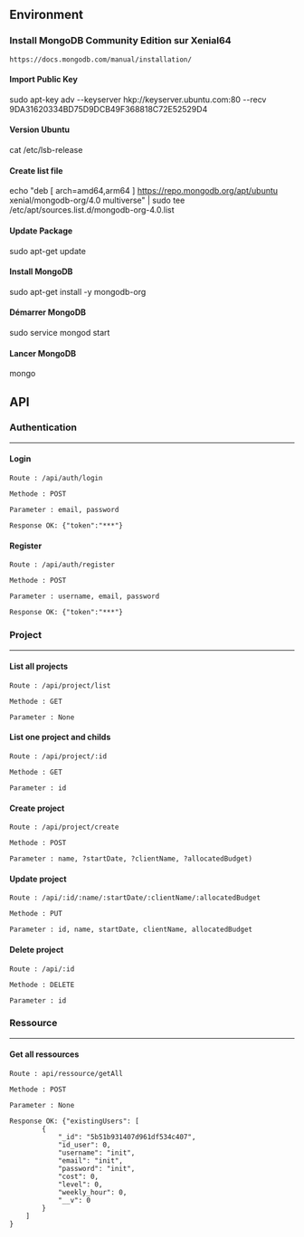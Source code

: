 Environment
------

### Install MongoDB Community Edition sur Xenial64
```
https://docs.mongodb.com/manual/installation/
```

#### Import Public Key
sudo apt-key adv --keyserver hkp://keyserver.ubuntu.com:80 --recv 9DA31620334BD75D9DCB49F368818C72E52529D4

#### Version Ubuntu
cat /etc/lsb-release

#### Create list file
echo "deb [ arch=amd64,arm64 ] https://repo.mongodb.org/apt/ubuntu xenial/mongodb-org/4.0 multiverse" | sudo tee /etc/apt/sources.list.d/mongodb-org-4.0.list

#### Update Package
sudo apt-get update

#### Install MongoDB
sudo apt-get install -y mongodb-org

#### Démarrer MongoDB
sudo service mongod start

#### Lancer MongoDB
mongo

API
------
### Authentication
------
#### Login
```
Route : /api/auth/login
```
```
Methode : POST
```
```
Parameter : email, password
```
```
Response OK: {"token":"***"}
```
#### Register
```
Route : /api/auth/register
```
```
Methode : POST
```
```
Parameter : username, email, password
```
```
Response OK: {"token":"***"}
```
### Project
------
#### List all projects
```
Route : /api/project/list
```
```
Methode : GET
```
```
Parameter : None
```

#### List one project and childs
```
Route : /api/project/:id
```
```
Methode : GET
```
```
Parameter : id
```


#### Create project
```
Route : /api/project/create
```
```
Methode : POST
```
```
Parameter : name, ?startDate, ?clientName, ?allocatedBudget)
```



#### Update project
```
Route : /api/:id/:name/:startDate/:clientName/:allocatedBudget
```
```
Methode : PUT
```
```
Parameter : id, name, startDate, clientName, allocatedBudget
```


#### Delete project
```
Route : /api/:id
```
```
Methode : DELETE
```
```
Parameter : id
```


### Ressource
------
#### Get all ressources
```
Route : api/ressource/getAll
```
```
Methode : POST
```
```
Parameter : None
```
```
Response OK: {"existingUsers": [
        {
            "_id": "5b51b931407d961df534c407",
            "id_user": 0,
            "username": "init",
            "email": "init",
            "password": "init",
            "cost": 0,
            "level": 0,
            "weekly_hour": 0,
            "__v": 0
        }
    ]
}
```
